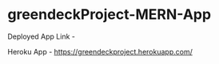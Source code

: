 # greendeckProject-MERN-App

Deployed App Link -

Heroku App - https://greendeckproject.herokuapp.com/
